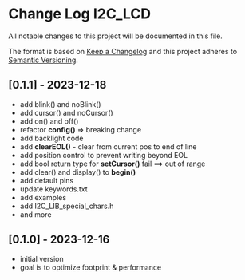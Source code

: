 # Change Log I2C_LCD

All notable changes to this project will be documented in this file.

The format is based on [Keep a Changelog](http://keepachangelog.com/)
and this project adheres to [Semantic Versioning](http://semver.org/).


## [0.1.1] - 2023-12-18
- add blink() and noBlink()
- add cursor() and noCursor()
- add on() and off()
- refactor **config()** => breaking change
- add backlight code
- add **clearEOL()** - clear from current pos to end of line
- add position control to prevent writing beyond EOL
- add bool return type for **setCursor()** fail ==> out of range
- add clear() and display() to **begin()**
- add default pins
- update keywords.txt
- add examples
- add I2C_LIB_special_chars.h
- and more


## [0.1.0] - 2023-12-16
- initial version 
- goal is to optimize footprint & performance

